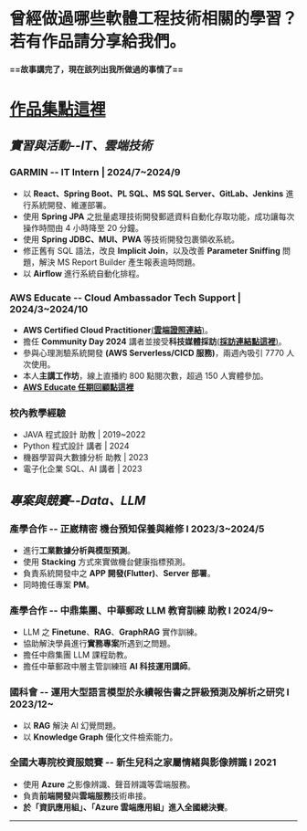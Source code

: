 # 曾經做過哪些軟體工程技術相關的學習？若有作品請分享給我們。

#### ==故事講完了，現在該列出我所做過的事情了==

# [**作品集點這裡**](https://drive.google.com/file/d/1Y2q40o7Sun2Ux50Xy3I863O2lb5PIepf/view?usp=sharing)

## **_實習與活動--IT、雲端技術_**

### **GARMIN -- IT Intern | 2024/7~2024/9**

- 以 **React、Spring Boot、PL SQL、MS SQL Server、GitLab、Jenkins** 進行系統開發、維運部署。
- 使用 **Spring JPA** 之批量處理技術開發郵遞資料自動化存取功能，成功讓每次操作時間由 4 小時降至 20 分鐘。
- 使用 **Spring JDBC、MUI、PWA** 等技術開發包裹領收系統。
- 修正舊有 SQL 語法，改良 **Implicit Join**，以及改善 **Parameter Sniffing** 問題，解決 MS Report Builder 產生報表逾時問題。
- 以 **Airflow** 進行系統自動化排程。

### **AWS Educate -- Cloud Ambassador Tech Support | 2024/3~2024/10**

- **AWS Certified Cloud Practitioner**[(**雲端證照連結**)](https://drive.google.com/file/d/18ySGfn0Kk2vY2aQEAxmd_IlvYjHWO0y2/view?usp=sharing)。
- 擔任 **Community Day 2024** 講者並接受**科技媒體採訪**[(**採訪連結點這裡**)](https://www.technice.com.tw/cloudtech/143962/)。
- 參與心理測驗系統開發 **(AWS Serverless/CICD 服務)**，兩週內吸引 7770 人次使用。
- 本人**主講工作坊**，線上直播約 800 點閱次數，超過 150 人實體參加。
- [**AWS Educate 任期回顧點這裡**](https://www.instagram.com/p/DCq_16Yy67I/?img_index=2)

### **校內教學經驗**

- JAVA 程式設計 助教 | 2019~2022
- Python 程式設計 講者 | 2024
- 機器學習與大數據分析 助教 | 2023
- 電子化企業 SQL、AI 講者 | 2023

## **_專案與競賽--Data、LLM_**

### **產學合作 -- 正崴精密 機台預知保養與維修 I 2023/3~2024/5**

- 進行**工業數據分析與模型預測**。
- 使用 **Stacking** 方式來實做機台健康指標預測。
- 負責系統開發中之 **APP 開發(Flutter)**、**Server 部署**。
- 同時擔任專案 **PM**。

### **產學合作 -- 中鼎集團、中華郵政 LLM 教育訓練 助教 I 2024/9~**

- LLM 之 **Finetune**、**RAG**、**GraphRAG** 實作訓練。
- 協助解決學員進行**實務專案**所遇到之問題。
- 擔任中鼎集團 LLM 課程助教。
- 擔任中華郵政中層主管訓練班 **AI 科技運用講師**。

### **國科會 -- 運用大型語言模型於永續報告書之評級預測及解析之研究 I 2023/12~**

- 以 **RAG** 解決 AI 幻覺問題。
- 以 **Knowledge Graph** 優化文件檢索能力。

### **全國大專院校資服競賽 -- 新生兒科之家屬情緒與影像辨識 I 2021**

- 使用 **Azure** 之影像辨識、聲音辨識等雲端服務。
- 負責**前端開發**與**雲端服務**技術串接。
- **於「資訊應用組」、「Azure 雲端應用組」進入全國總決賽**。

---
